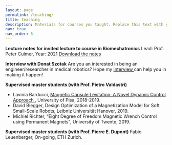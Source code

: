 ```yaml
---
layout: page
permalink: /teaching/
title: teaching
description: Materials for courses you taught. Replace this text with your description.
nav: true
nav_order: 5
---
```


**Lecture notes for invited lecture to course in Biomechatronics**
Lead: Prof. Peter Culmer, Year: 2021
<a href='https://drive.google.com/uc?export=download&id=1c7rJ_bbkBipC-ll3J3oD2sIF9QXacMgv'> Download the notes </a>

**Interview with Donat Szotak**
Are you an interested in being an engineer/researcher in medical robotics? Hope my <a href='https://www.youtube.com/watch?v=OykmNSyJ9RE'> interview </a> can help you in making it happen!

**Supervised master students (with Prof. Pietro Valdastri)**
* Lavinia Barducci, <a href='https://etd.adm.unipi.it/t/etd-06292018-112751/'> Magnetic Capsule Levitation: A Novel Dynamic Control Approach </a>, University of Pisa, 2018-2019.
* David Biegger, Design Optimization of a Magnetization Model for Soft Small-Scale Robots, Leibniz Universität Hanover, 2019.
* Michiel Richter, “Eight Degree of Freedom Magnetic Wrench Control using Permanent Magnets", University of Twente, 2019.

**Supervised master students (with Prof. Pierre E. Dupont)**
Fabio Leuenberger, On-going, ETH Zurich.
